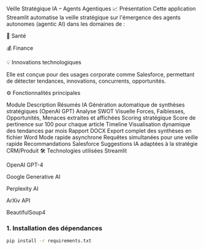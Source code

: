 Veille Stratégique IA – Agents Agentiques
📈 Présentation
Cette application Streamlit automatise la veille stratégique sur l'émergence des agents autonomes (agentic AI) dans les domaines de :

🏥 Santé

💰 Finance

💡 Innovations technologiques

Elle est conçue pour des usages corporate comme Salesforce, permettant de détecter tendances, innovations, concurrents, opportunités.

⚙️ Fonctionnalités principales

Module	Description
Résumés IA	Génération automatique de synthèses stratégiques (OpenAI GPT)
Analyse SWOT Visuelle	Forces, Faiblesses, Opportunités, Menaces extraites et affichées
Scoring stratégique	Score de pertinence sur 100 pour chaque article
Timeline	Visualisation dynamique des tendances par mois
Rapport DOCX	Export complet des synthèses en fichier Word
Mode rapide asynchrone	Requêtes simultanées pour une veille rapide
Recommandations Salesforce	Suggestions IA adaptées à la stratégie CRM/Produit
🛠 Technologies utilisées
Streamlit

OpenAI GPT-4

Google Generative AI

Perplexity AI

ArXiv API

BeautifulSoup4



### 1. Installation des dépendances

```bash
pip install -r requirements.txt
